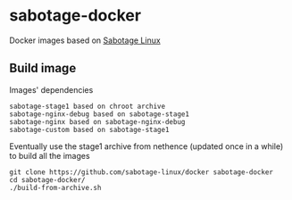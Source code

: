 # sabotage-docker

Docker images based on [Sabotage Linux](https://sabotage-linux.github.io/)

## Build image

Images' dependencies

	sabotage-stage1 based on chroot archive
	sabotage-nginx-debug based on sabotage-stage1
	sabotage-nginx based on sabotage-nginx-debug
	sabotage-custom based on sabotage-stage1

Eventually use the stage1 archive from nethence (updated once in a while) to build all the images

	git clone https://github.com/sabotage-linux/docker sabotage-docker
	cd sabotage-docker/
	./build-from-archive.sh


